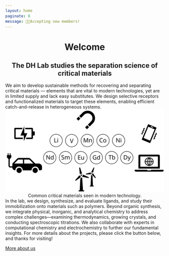 ```yaml
---
layout: home
paginate: 8
message: 🧪🧪Accepting new members!
---
```


<div style="text-align: center;">
  <h1 class="gradient-title">Welcome</h1>
</div>
<div style="text-align: center;">
  <h2 class="gradient-text">The DH Lab studies the separation science of
critical materials</h2>
</div>
We aim to develop sustainable methods for recovering and
separating critical materials — elements that are vital to modern
technologies, yet are in limited supply and lack easy substitutes.
We design selective receptors and functionalized materials to target
these elements, enabling efficient catch-and-release in heterogeneous
systems.

<img class="home-image" src="/assets/images/AboutDHLab.svg" alt="Home page image">

<div align="center">
Common critical materials seen in modern technology.
</div>
In the lab, we design, synthesize, and evaluate ligands, and study
their immobilization onto materials such as polymers. Beyond organic
synthesis, we integrate physical, inorganic, and analytical chemistry
to address complex challenges—examining thermodynamics, growing
crystals, and conducting spectroscopic titrations. We also
collaborate with experts in computational chemistry and
electrochemistry to further our fundamental insights.
For more details about the projects, please click the button below, and
thanks for visiting!

<a href="About" class="link-button">More about us</a><br>

